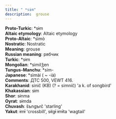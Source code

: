 ```yaml
---
title: " *sɨm"
description:  grouse
---
```


<strong>Proto-Turkic</strong>:  *sɨm<br>
<strong>Altaic etymology</strong>:  Altaic etymology<br>
<strong> Proto-Altaic</strong>:  *sìmò<br>
<strong>Nostratic</strong>:  Nostratic<br>
<strong>Meaning</strong>:  grouse<br>
<strong>Russian meaning</strong>:  рябчик<br>
<strong>Turkic</strong>:  *sɨm<br>
<strong>Mongolian</strong>:  *similǯen<br>
<strong>Tungus-Manchu</strong>:  *sim-<br>
<strong>Japanese</strong>:  *sìmài ( ~ -ià)<br>
<strong>Comments</strong>:  ДТС 500, VEWT 416.<br>
<strong>Karakhanid</strong>:  sinič (KB) (? = simnič) 'a k. of songbird'<br>
<strong>Khakassian</strong>:  sɨm<br>
<strong>Shor</strong>:  sɨnma<br>
<strong>Oyrat</strong>:  sɨmda<br>
<strong>Chuvash</strong>:  šъngъrč 'starling'<br>
<strong>Yakut</strong>:  ɨmɨ̄ 'crossbill', sɨlgɨ̄ ɨmɨ̄ta 'wagtail'<br>


